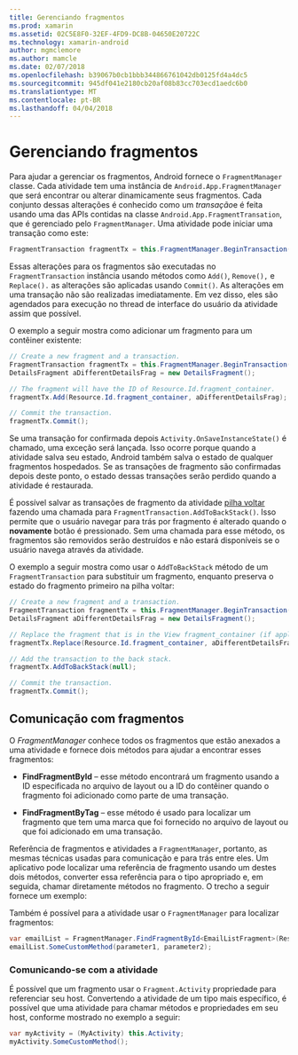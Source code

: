 ```yaml
---
title: Gerenciando fragmentos
ms.prod: xamarin
ms.assetid: 02C5E8F0-32EF-4FD9-DC8B-04650E20722C
ms.technology: xamarin-android
author: mgmclemore
ms.author: mamcle
ms.date: 02/07/2018
ms.openlocfilehash: b39067b0cb1bbb344866761042db0125fd4a4dc5
ms.sourcegitcommit: 945df041e2180cb20af08b83cc703ecd1aedc6b0
ms.translationtype: MT
ms.contentlocale: pt-BR
ms.lasthandoff: 04/04/2018
---
```

# <a name="managing-fragments"></a>Gerenciando fragmentos

Para ajudar a gerenciar os fragmentos, Android fornece o `FragmentManager` classe. Cada atividade tem uma instância de `Android.App.FragmentManager` que será encontrar ou alterar dinamicamente seus fragmentos. Cada conjunto dessas alterações é conhecido como um *transação*e é feita usando uma das APIs contidas na classe `Android.App.FragmentTransation`, que é gerenciado pelo `FragmentManager`. Uma atividade pode iniciar uma transação como este:

```csharp
FragmentTransaction fragmentTx = this.FragmentManager.BeginTransaction();
```

Essas alterações para os fragmentos são executadas no `FragmentTransaction` instância usando métodos como `Add()`, `Remove(),` e `Replace().` as alterações são aplicadas usando `Commit()`. As alterações em uma transação não são realizadas imediatamente.
Em vez disso, eles são agendados para execução no thread de interface do usuário da atividade assim que possível.

O exemplo a seguir mostra como adicionar um fragmento para um contêiner existente:

```csharp
// Create a new fragment and a transaction.
FragmentTransaction fragmentTx = this.FragmentManager.BeginTransaction();
DetailsFragment aDifferentDetailsFrag = new DetailsFragment();

// The fragment will have the ID of Resource.Id.fragment_container.
fragmentTx.Add(Resource.Id.fragment_container, aDifferentDetailsFrag);

// Commit the transaction.
fragmentTx.Commit();
```

Se uma transação for confirmada depois `Activity.OnSaveInstanceState()` é chamado, uma exceção será lançada. Isso ocorre porque quando a atividade salva seu estado, Android também salva o estado de qualquer fragmentos hospedados. Se as transações de fragmento são confirmadas depois deste ponto, o estado dessas transações serão perdido quando a atividade é restaurada.

É possível salvar as transações de fragmento da atividade [pilha voltar](http://developer.android.com/guide/topics/fundamentals/tasks-and-back-stack.html) fazendo uma chamada para `FragmentTransaction.AddToBackStack()`. Isso permite que o usuário navegar para trás por fragmento é alterado quando o **novamente** botão é pressionado. Sem uma chamada para esse método, os fragmentos são removidos serão destruídos e não estará disponíveis se o usuário navega através da atividade.

O exemplo a seguir mostra como usar o `AddToBackStack` método de um `FragmentTransaction` para substituir um fragmento, enquanto preserva o estado do fragmento primeiro na pilha voltar:

```csharp
// Create a new fragment and a transaction.
FragmentTransaction fragmentTx = this.FragmentManager.BeginTransaction();
DetailsFragment aDifferentDetailsFrag = new DetailsFragment();

// Replace the fragment that is in the View fragment_container (if applicable).
fragmentTx.Replace(Resource.Id.fragment_container, aDifferentDetailsFrag);

// Add the transaction to the back stack.
fragmentTx.AddToBackStack(null);

// Commit the transaction.
fragmentTx.Commit();
```


## <a name="communicating-with-fragments"></a>Comunicação com fragmentos

O *FragmentManager* conhece todos os fragmentos que estão anexados a uma atividade e fornece dois métodos para ajudar a encontrar esses fragmentos:

-   **FindFragmentById** &ndash; esse método encontrará um fragmento usando a ID especificada no arquivo de layout ou a ID do contêiner quando o fragmento foi adicionado como parte de uma transação.

-   **FindFragmentByTag** &ndash; esse método é usado para localizar um fragmento que tem uma marca que foi fornecido no arquivo de layout ou que foi adicionado em uma transação.

Referência de fragmentos e atividades a `FragmentManager`, portanto, as mesmas técnicas usadas para comunicação e para trás entre eles. Um aplicativo pode localizar uma referência de fragmento usando um destes dois métodos, converter essa referência para o tipo apropriado e, em seguida, chamar diretamente métodos no fragmento. O trecho a seguir fornece um exemplo:

Também é possível para a atividade usar o `FragmentManager` para localizar fragmentos:

```csharp
var emailList = FragmentManager.FindFragmentById<EmailListFragment>(Resource.Id.email_list_fragment);
emailList.SomeCustomMethod(parameter1, parameter2);
```


### <a name="communicating-with-the-activity"></a>Comunicando-se com a atividade

É possível que um fragmento usar o `Fragment.Activity` propriedade para referenciar seu host. Convertendo a atividade de um tipo mais específico, é possível que uma atividade para chamar métodos e propriedades em seu host, conforme mostrado no exemplo a seguir:

```csharp
var myActivity = (MyActivity) this.Activity;
myActivity.SomeCustomMethod();
```
